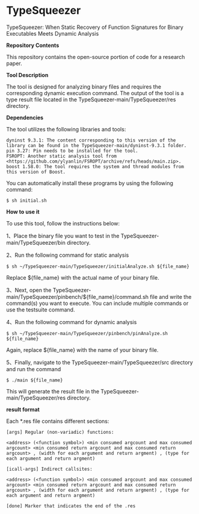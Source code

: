 # TypeSqueezer
TypeSqueezer: When Static Recovery of Function Signatures for Binary Executables Meets Dynamic Analysis

**Repository Contents**

This repository contains the open-source portion of code for a research paper.

**Tool Description**

The tool is designed for analyzing binary files and requires the corresponding dynamic execution command. 
The output of the tool is a type result file located in the TypeSqueezer-main/TypeSqueezer/res directory.

**Dependencies**

The tool utilizes the following libraries and tools:

    dyninst 9.3.1: The content corresponding to this version of the library can be found in the TypeSqueezer-main/dyninst-9.3.1 folder.
    pin 3.27: Pin needs to be installed for the tool.
    FSROPT: Another static analysis tool from <https://github.com/ylyanlin/FSROPT/archive/refs/heads/main.zip>.
    boost 1.58.0: The tool requires the system and thread modules from this version of Boost.

You can automatically install these programs by using the following command:

    $ sh initial.sh

**How to use it**

To use this tool, follow the instructions below:

1、Place the binary file you want to test in the TypeSqueezer-main/TypeSqueezer/bin directory.
    
2、Run the following command for static analysis

    $ sh ~/TypeSqueezer-main/TypeSqueezer/initialAnalyze.sh ${file_name}
    
Replace ${file_name} with the actual name of your binary file.

3、Next, open the TypeSqueezer-main/TypeSqueezer/pinbench/${file_name}/command.sh file and write the command(s) you want to execute. You can include multiple commands or use the testsuite command.

4、Run the following command for dynamic analysis

    $ sh ~/TypeSqueezer-main/TypeSqueezer/pinbench/pinAnalyze.sh ${file_name}
    
Again, replace ${file_name} with the name of your binary file.

5、Finally, navigate to the TypeSqueezer-main/TypeSqueezer/src directory and run the command 

    $ ./main ${file_name}
    
This will generate the result file in the TypeSqueezer-main/TypeSqueezer/res directory.

**result format**

Each *.res file contains different sections:

    [args] Regular (non-variadic) functions:

    <address> (<function symbol>) <min consumed argcount and max consumed argcount> <min consumed return argcount and max consumed return argcount> , (width for each argument and return argment) , (type for each argument and return argment)

    [icall-args] Indirect callsites:

    <address> (<function symbol>) <min consumed argcount and max consumed argcount> <min consumed return argcount and max consumed return argcount> , (width for each argument and return argment) , (type for each argument and return argment)

    [done] Marker that indicates the end of the .res

